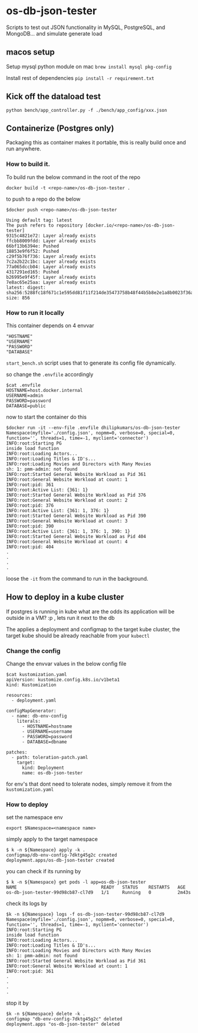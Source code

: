 # os-db-json-tester
Scripts to test out JSON functionality in MySQL, PostgreSQL, and MongoDB... and simulate generate load


## macos setup

Setup mysql python module on mac
`brew install mysql pkg-config`

Install rest of dependencies
`pip install -r requirement.txt`

## Kick off the dataload test
`python bench/app_controller.py -f ./bench/app_config/xxx.json`

## Containerize (Postgres only)

Packaging this as container makes it portable, this is really build once and run anywhere.  


### How to build it.

To build run the below command in the root of the repo

```
docker build -t <repo-name>/os-db-json-tester .
```

to push to a repo do the below
```
$docker push <repo-name>/os-db-json-tester

Using default tag: latest
The push refers to repository [docker.io/<repo-name>/os-db-json-tester]
9315c4821e72: Layer already exists 
ffcbb8009fdd: Layer already exists 
66bf13b6394e: Pushed 
18853e9f6f52: Pushed 
c29f5b76f736: Layer already exists 
7c2a2b22c1bc: Layer already exists 
77a065dccb04: Layer already exists 
4317291ed165: Pushed 
b26995e9f45f: Layer already exists 
7e8ac65e25aa: Layer already exists 
latest: digest: sha256:5288fc18f671c1e595dd81f11f214de35473758b48f44b5b8e2e1a8b0023f36a size: 856
```

### How to run it locally

This container depends on 4 envvar

```
"HOSTNAME" 
"USERNAME" 
"PASSWORD" 
"DATABASE" 
```

`start_bench.sh` script uses that to generate its config file dynamically. 

so change the `.envfile` accordingly
```
$cat .envfile 
HOSTNAME=host.docker.internal
USERNAME=admin
PASSWORD=password
DATABASE=public
```

now to start the container do this
```
$docker run -it --env-file .envfile dhilipkumars/os-db-json-tester 
Namespace(myfile='./config.json', nopmm=0, verbose=0, special=0, function='', threads=1, time=-1, myclient='connector')
INFO:root:Starting PG
inside load function
INFO:root:Loading Actors...
INFO:root:Loading Titles & ID's...
INFO:root:Loading Movies and Directors with Many Movies
sh: 1: pmm-admin: not found
INFO:root:Started General Website Workload as Pid 361
INFO:root:General Website Workload at count: 1
INFO:root:pid: 361
INFO:root:Active List: {361: 1}
INFO:root:Started General Website Workload as Pid 376
INFO:root:General Website Workload at count: 2
INFO:root:pid: 376
INFO:root:Active List: {361: 1, 376: 1}
INFO:root:Started General Website Workload as Pid 390
INFO:root:General Website Workload at count: 3
INFO:root:pid: 390
INFO:root:Active List: {361: 1, 376: 1, 390: 1}
INFO:root:Started General Website Workload as Pid 404
INFO:root:General Website Workload at count: 4
INFO:root:pid: 404
.
.
.
.

```
loose the `-it` from the command to run in the background.

## How to deploy in a kube cluster

If postgres is running in kube what are the odds its application will be outside in a VM? :p , lets run it next to the db

The applies a deployment and configmap to the target kube cluster, the target kube should be already reachable from your `kubectl`

### Change the config


Change the envvar values in the below config file
```
$cat kustomization.yaml 
apiVersion: kustomize.config.k8s.io/v1beta1
kind: Kustomization

resources:
  - deployment.yaml

configMapGenerator:
  - name: db-env-config
    literals:
      - HOSTNAME=hostname
      - USERNAME=username
      - PASSWORD=password
      - DATABASE=dbname

patches:
  - path: toleration-patch.yaml
    target:
      kind: Deployment
      name: os-db-json-tester

```
for env's that dont need to tolerate nodes, simply remove it from the `kustomization.yaml`

### How to deploy

set the namespace env
```
export $Namespace=<namespace name>
```

simply apply to the target namespace

```
$ k -n ${Namespace} apply -k .
configmap/db-env-config-7dktg45g2c created
deployment.apps/os-db-json-tester created
```

you can check if its running by
```
$ k -n ${Namespace} get pods -l app=os-db-json-tester
NAME                                READY   STATUS    RESTARTS   AGE
os-db-json-tester-99d98cb87-cl7d9   1/1     Running   0          2m43s
```

check its logs by 

```
$k -n ${Namespace} logs -f os-db-json-tester-99d98cb87-cl7d9
Namespace(myfile='./config.json', nopmm=0, verbose=0, special=0, function='', threads=1, time=-1, myclient='connector')
INFO:root:Starting PG
inside load function
INFO:root:Loading Actors...
INFO:root:Loading Titles & ID's...
INFO:root:Loading Movies and Directors with Many Movies
sh: 1: pmm-admin: not found
INFO:root:Started General Website Workload as Pid 361
INFO:root:General Website Workload at count: 1
INFO:root:pid: 361
.
.
.
.

```
stop it by

```
$k -n ${Namespace} delete -k .
configmap "db-env-config-7dktg45g2c" deleted
deployment.apps "os-db-json-tester" deleted
```
